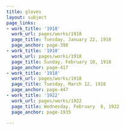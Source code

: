 ```yaml
---
title: gloves
layout: subject
page_links:
- work_title: '1918'
  work_url: pages/works/1918
  page_title: Tuesday, January 22, 1918
  page_anchor: page-398
- work_title: '1918'
  work_url: pages/works/1918
  page_title: Sunday, February 10, 1918
  page_anchor: page-417
- work_title: '1918'
  work_url: pages/works/1918
  page_title: Tuesday, March 12, 1918
  page_anchor: page-447
- work_title: '1922'
  work_url: pages/works/1922
  page_title: Wednesday, February  8, 1922
  page_anchor: page-1935

---
```

